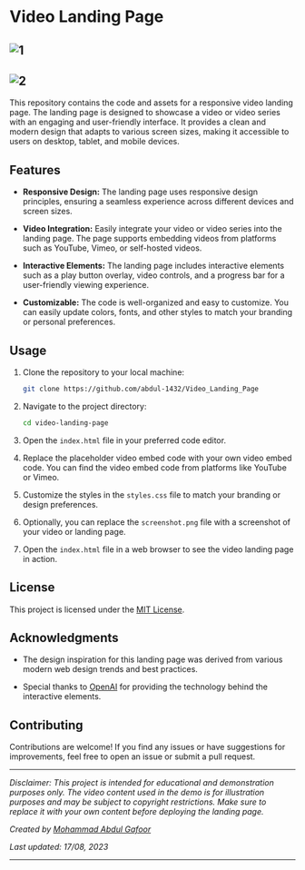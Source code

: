 # Video Landing Page

![1](https://github.com/abdul-1432/Video_Landing_Page/assets/124916666/6e246697-2191-4345-92ca-701ce96c1c70)
---
![2](https://github.com/abdul-1432/Video_Landing_Page/assets/124916666/7a283aed-3321-4b10-b842-d95af469fb96)
---

This repository contains the code and assets for a responsive video landing page. The landing page is designed to showcase a video or video series with an engaging and user-friendly interface. It provides a clean and modern design that adapts to various screen sizes, making it accessible to users on desktop, tablet, and mobile devices.

## Features

- **Responsive Design:** The landing page uses responsive design principles, ensuring a seamless experience across different devices and screen sizes.

- **Video Integration:** Easily integrate your video or video series into the landing page. The page supports embedding videos from platforms such as YouTube, Vimeo, or self-hosted videos.

- **Interactive Elements:** The landing page includes interactive elements such as a play button overlay, video controls, and a progress bar for a user-friendly viewing experience.

- **Customizable:** The code is well-organized and easy to customize. You can easily update colors, fonts, and other styles to match your branding or personal preferences.

## Usage

1. Clone the repository to your local machine:

   ```bash
   git clone https://github.com/abdul-1432/Video_Landing_Page
   ```

2. Navigate to the project directory:

   ```bash
   cd video-landing-page
   ```

3. Open the `index.html` file in your preferred code editor.

4. Replace the placeholder video embed code with your own video embed code. You can find the video embed code from platforms like YouTube or Vimeo.

5. Customize the styles in the `styles.css` file to match your branding or design preferences.

6. Optionally, you can replace the `screenshot.png` file with a screenshot of your video or landing page.

7. Open the `index.html` file in a web browser to see the video landing page in action.

## License

This project is licensed under the [MIT License](LICENSE).

## Acknowledgments

- The design inspiration for this landing page was derived from various modern web design trends and best practices.

- Special thanks to [OpenAI](https://www.openai.com/) for providing the technology behind the interactive elements.

## Contributing

Contributions are welcome! If you find any issues or have suggestions for improvements, feel free to open an issue or submit a pull request.

---

*Disclaimer: This project is intended for educational and demonstration purposes only. The video content used in the demo is for illustration purposes and may be subject to copyright restrictions. Make sure to replace it with your own content before deploying the landing page.*

*Created by [Mohammad Abdul Gafoor](#)*

*Last updated: 17/08, 2023*

---
